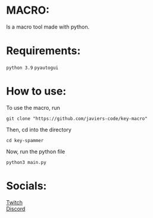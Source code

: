 # MACRO:
Is a macro tool made with python.
# Requirements:
  `python 3.9`
  `pyautogui`
# How to use:
  To use the macro, run
  ```
  git clone "https://github.com/javiers-code/key-macro"
  ```
  Then, cd into the directory
  ```
  cd key-spammer
  ```
  Now, run the python file
  ```
  python3 main.py
  ```
# Socials:
  [Twitch][twitch]\
  [Discord][discord]

[discord]: https://discord.gg/24CDPUFgSE
[twitch]: https://www.twitch.tv/javiers_code
